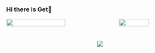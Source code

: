 ### Hi there is Get👋

<div style="display: flex; justify-content: space-between; align-items: center; margin-bottom: 40px;"> 
  <img src="https://github-readme-stats.vercel.app/api?username=Getttttttt&show_icons=true&theme=tokyonight" style="width: 56%; height: 100%;" /> 
  <img src="https://github-readme-stats.vercel.app/api/top-langs/?username=Getttttttt" style="width: 40%; height: 90%;" />
</div>

<div align="center"> 
  <img src="https://github-readme-activity-graph.vercel.app/graph?username=Getttttttt&theme=xcode" /> 
</div>



<!--
**Getttttttt/Getttttttt** is a ✨ _special_ ✨ repository because its `README.md` (this file) appears on your GitHub profile.

Here are some ideas to get you started:

- 🔭 I’m currently working on ...
- 🌱 I’m currently learning ...
- 👯 I’m looking to collaborate on ...
- 🤔 I’m looking for help with ...
- 💬 Ask me about ...
- 📫 How to reach me: ...
- 😄 Pronouns: ...
- ⚡ Fun fact: ...
-->
